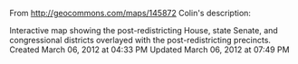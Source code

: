From http://geocommons.com/maps/145872
Colin's description:

Interactive map showing the post-redistricting House, state Senate, and congressional districts overlayed with the post-redistricting precincts.
Created March 06, 2012 at 04:33 PM
Updated March 06, 2012 at 07:49 PM
